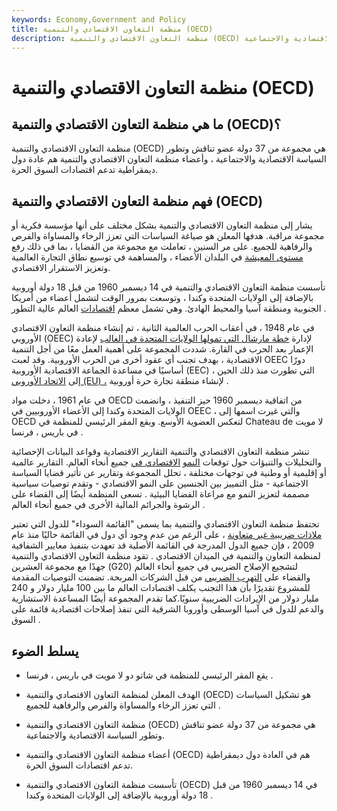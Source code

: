 ```yaml
---
keywords: Economy,Government and Policy
title: منظمة التعاون الاقتصادي والتنمية (OECD)
description: منظمة التعاون الاقتصادي والتنمية (OECD) هي مجموعة من 37 دولة عضو تناقش وتطور السياسة الاقتصادية والاجتماعية.
---
```


# منظمة التعاون الاقتصادي والتنمية (OECD)
## ما هي منظمة التعاون الاقتصادي والتنمية (OECD)؟

منظمة التعاون الاقتصادي والتنمية (OECD) هي مجموعة من 37 دولة عضو تناقش وتطور السياسة الاقتصادية والاجتماعية ، وأعضاء منظمة التعاون الاقتصادي والتنمية هم عادة دول ديمقراطية تدعم اقتصادات السوق الحرة.

## فهم منظمة التعاون الاقتصادي والتنمية (OECD)

يشار إلى منظمة التعاون الاقتصادي والتنمية بشكل مختلف على أنها مؤسسة فكرية أو مجموعة مراقبة. هدفها المعلن هو صياغة السياسات التي تعزز الرخاء والمساواة والفرص والرفاهية للجميع. على مر السنين ، تعاملت مع مجموعة من القضايا ، بما في ذلك رفع [مستوى المعيشة](/standard-of-living) في البلدان الأعضاء ، والمساهمة في توسيع نطاق التجارة العالمية وتعزيز الاستقرار الاقتصادي.

تأسست منظمة التعاون الاقتصادي والتنمية في 14 ديسمبر 1960 من قبل 18 دولة أوروبية بالإضافة إلى الولايات المتحدة وكندا ، وتوسعت بمرور الوقت لتشمل أعضاء من أمريكا الجنوبية ومنطقة آسيا والمحيط الهادئ. وهي تشمل معظم [اقتصادات](/developed-economy) العالم عالية التطور .

في عام 1948 ، في أعقاب الحرب العالمية الثانية ، تم إنشاء منظمة التعاون الاقتصادي الأوروبي (OEEC) لإدارة [خطة مارشال التي تمولها الولايات المتحدة في الغالب](/marshall-plan) لإعادة الإعمار بعد الحرب في القارة. شددت المجموعة على أهمية العمل معًا من أجل التنمية الاقتصادية ، بهدف تجنب أي عقود أخرى من الحرب الأوروبية. وقد لعبت OEEC دورًا أساسيًا في مساعدة الجماعة الاقتصادية الأوروبية (EEC) ، التي تطورت منذ ذلك الحين إلى [الاتحاد الأوروبي (EU) ،](/europeanunion) لإنشاء منطقة تجارة حرة أوروبية .

في عام 1961 ، دخلت مواد OECD من اتفاقية ديسمبر 1960 حيز التنفيذ ، وانضمت الولايات المتحدة وكندا إلى الأعضاء الأوروبيين في OEEC ، والتي غيرت اسمها إلى OECD لتعكس العضوية الأوسع. ويقع المقر الرئيسي للمنظمة في Chateau de لا مويت في باريس ، فرنسا .

تنشر منظمة التعاون الاقتصادي والتنمية التقارير الاقتصادية وقواعد البيانات الإحصائية والتحليلات والتنبؤات حول توقعات [النمو](/economicgrowth) [الاقتصادي في](/economicgrowth) جميع أنحاء العالم. التقارير عالمية أو إقليمية أو وطنية في توجهات مختلفة ، تحلل المجموعة وتقارير عن تأثير قضايا السياسة الاجتماعية - مثل التمييز بين الجنسين على النمو الاقتصادي - وتقدم توصيات سياسية مصممة لتعزيز النمو مع مراعاة القضايا البيئية . تسعى المنظمة أيضًا إلى القضاء على الرشوة والجرائم المالية الأخرى في جميع أنحاء العالم .

تحتفظ منظمة التعاون الاقتصادي والتنمية بما يسمى "القائمة السوداء" للدول التي تعتبر [ملاذات ضريبية غير متعاونة](/taxhaven) ، على الرغم من عدم وجود أي دول في القائمة حاليًا منذ عام 2009 ، فإن جميع الدول المدرجة في القائمة الأصلية قد تعهدت بتنفيذ معايير الشفافية لمنظمة التعاون والتنمية في الميدان الاقتصادي . تقود منظمة التعاون الاقتصادي والتنمية جهدًا مع مجموعة العشرين (G20) لتشجيع الإصلاح الضريبي في جميع أنحاء العالم والقضاء على [التهرب الضريبي](/tax_avoidance) من قبل الشركات المربحة. تضمنت التوصيات المقدمة للمشروع تقديرًا بأن هذا التجنب يكلف اقتصادات العالم ما بين 100 مليار دولار و 240 مليار دولار من الإيرادات الضريبية سنويًا.كما تقدم المجموعة أيضًا المساعدة الاستشارية والدعم للدول في آسيا الوسطى وأوروبا الشرقية التي تنفذ إصلاحات اقتصادية قائمة على السوق .

## يسلط الضوء

- يقع المقر الرئيسي للمنظمة في شاتو دو لا مويت في باريس ، فرنسا .

- الهدف المعلن لمنظمة التعاون الاقتصادي والتنمية (OECD) هو تشكيل السياسات التي تعزز الرخاء والمساواة والفرص والرفاهية للجميع .

- منظمة التعاون الاقتصادي والتنمية (OECD) هي مجموعة من 37 دولة عضو تناقش وتطور السياسة الاقتصادية والاجتماعية.

- أعضاء منظمة التعاون الاقتصادي والتنمية (OECD) هم في العادة دول ديمقراطية تدعم اقتصادات السوق الحرة.

- تأسست منظمة التعاون الاقتصادي والتنمية (OECD) في 14 ديسمبر 1960 من قبل 18 دولة أوروبية بالإضافة إلى الولايات المتحدة وكندا .

